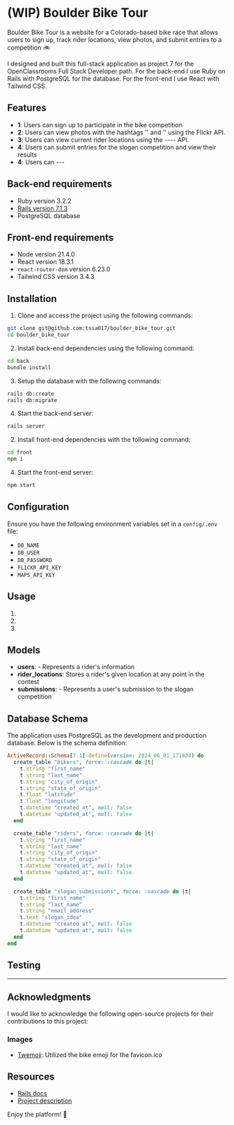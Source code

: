 # (WIP) Boulder Bike Tour

Boulder Bike Tour is a website for a Colorado-based bike race that allows users to sign up, track rider locations, view photos, and submit entries to a competition 🚲

I designed and built this full-stack application as project 7 for the OpenClassrooms Full Stack Developer path. For the back-end I use Ruby on Rails with PostgreSQL for the database. For the front-end I use React with Tailwind CSS.

## Features

-   **1**: Users can sign up to participate in the bike competition
-   **2**: Users can view photos with the hashtags '' and '' using the Flickr API.
-   **3**: Users can view current rider locations using the ---- API.
-   **4**: Users can submit entries for the slogan competition and view their results
-   **4**: Users can ---

## Back-end requirements

-   Ruby version 3.2.2
-   [Rails version 7.1.3](https://guides.rubyonrails.org/v5.1/getting_started.html)
-   PostgreSQL database

## Front-end requirements

-   Node version 21.4.0
-   React version 18.3.1
-   `react-router-dom` version 6.23.0
-   Tailwind CSS version 3.4.3

## Installation

1. Clone and access the project using the following commands:

```bash
git clone git@github.com:tssa017/boulder_bike_tour.git
cd boulder_bike_tour
```

2. Install back-end dependencies using the following command:

```bash
cd back
bundle install
```

3. Setup the database with the following commands:

```bash
rails db:create
rails db:migrate
```

4. Start the back-end server:

```bash
rails server
```

2. Install front-end dependencies with the following command:

```bash
cd front
npm i
```

4. Start the front-end server:

```bash
npm start
```

## Configuration

Ensure you have the following environment variables set in a `config/.env` file:

-   `DB_NAME`
-   `DB_USER`
-   `DB_PASSWORD`
-   `FLICKR_API_KEY`
-   `MAPS_API_KEY`

## Usage

1.
2.
3.

## Models

-   **users**: - Represents a rider's information
-   **rider_locations**: Stores a rider's given location at any point in the contest
-   **submissions**: - Represents a user's submission to the slogan competition

## Database Schema

The application uses PostgreSQL as the development and production database. Below is the schema definition:

```ruby
ActiveRecord::Schema[7.1].define(version: 2024_06_01_171834) do
  create_table "bikers", force: :cascade do |t|
    t.string "first_name"
    t.string "last_name"
    t.string "city_of_origin"
    t.string "state_of_origin"
    t.float "latitude"
    t.float "longitude"
    t.datetime "created_at", null: false
    t.datetime "updated_at", null: false
  end

  create_table "riders", force: :cascade do |t|
    t.string "first_name"
    t.string "last_name"
    t.string "city_of_origin"
    t.string "state_of_origin"
    t.datetime "created_at", null: false
    t.datetime "updated_at", null: false
  end

  create_table "slogan_submissions", force: :cascade do |t|
    t.string "first_name"
    t.string "last_name"
    t.string "email_address"
    t.text "slogan_idea"
    t.datetime "created_at", null: false
    t.datetime "updated_at", null: false
  end
end
```

## Testing

---

## Acknowledgments

I would like to acknowledge the following open-source projects for their contributions to this project:

### Images

-   [Twemoji](https://github.com/twitter/twemoji): Utilized the bike emoji for the favicon.ico

## Resources

-   [Rails docs](https://guides.rubyonrails.org/)
-   [Project description](https://openclassrooms.com/fr/paths/509/projects/243/assignment)

Enjoy the platform! 🚀
